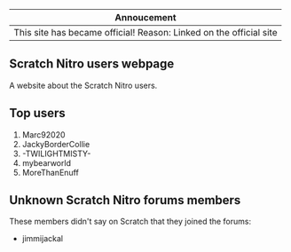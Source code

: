 Annoucement                                                        |
------------------------------------------------------------------ |
This site has became official! Reason: Linked on the official site |

## Scratch Nitro users webpage
A website about the Scratch Nitro users.

## Top users
1. Marc92020
2. JackyBorderCollie
3. -TWILIGHTMISTY-
4. mybearworld
5. MoreThanEnuff

## Unknown Scratch Nitro forums members
These members didn't say on Scratch that they joined the forums:
- jimmijackal
